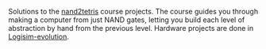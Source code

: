 Solutions to the [nand2tetris](https://www.nand2tetris.org) course projects. The course guides you through making a computer from just NAND gates, letting you build each level of abstraction by hand from the previous level. Hardware projects are done in [Logisim-evolution](https://github.com/logisim-evolution/logisim-evolution).
